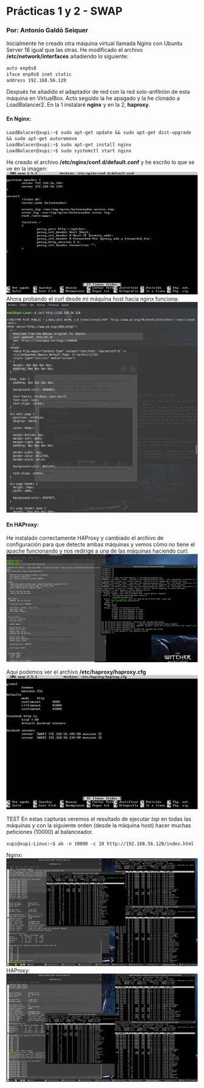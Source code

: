 # Prácticas 1 y 2 - SWAP
### Por: Antonio Galdó Seiquer
Inicialmente he creado otra máquina virtual llamada Nginx con Ubuntu Server 16 igual que las otras. He modificado el archivo __/etc/network/interfaces__ añadiendo lo siguiente:
```
auto enp0s8
iface enp0s8 inet static
address 192.168.56.120
```
Después he añadido el adaptador de red con la red solo-anfitrión de esta máquina en VirtualBox.
Acto seguido la he apagado y la he clonado a LoadBalancer2. En la 1 instalaré __nginx__ y en la 2, __haproxy__.
#### En Nginx:
```concole
LoadBalacer@xupi:~$ sudo apt-get update && sudo apt-get dist-upgrade && sudo apt-get autoremove
LoadBalacer@xupi:~$ sudo apt-get install nginx
LoadBalacer@xupi:~$ sudo systemctl start nginx
```
He creado el archivo __/etc/nginx/conf.d/default.conf__ y he escrito lo que se ve en la imagen: 
![](nginx-default.png) 
Ahora probando el curl desde mi máquina host hacia nginx funciona:
![](curl1.png)

#### En HAProxy:
He instalado correctamente HAProxy y cambiado el archivo de configuración para que detecte ambas máquinas y vemos cómo no tiene el apache funcionando y nos redirige a una de las máquinas haciendo curl:
![](haproxy.png)

Aquí podemos ver el archivo __/etc/haproxy/haproxy.cfg__
![](hap1.png)

TEST
En estas capturas veremos el resultado de ejecutar _top_ en todas las máquinas y con la siguiente orden (desde la máquina host) hacer muchas peticiones (10000) al balanceador.
```concole
xupi@xupi-Linux:~$ ab -n 10000 -c 10 http://192.168.56.120/index.html
```
Nginx:
![](topNG.png)
HAProxy:
![](topHA.png)

